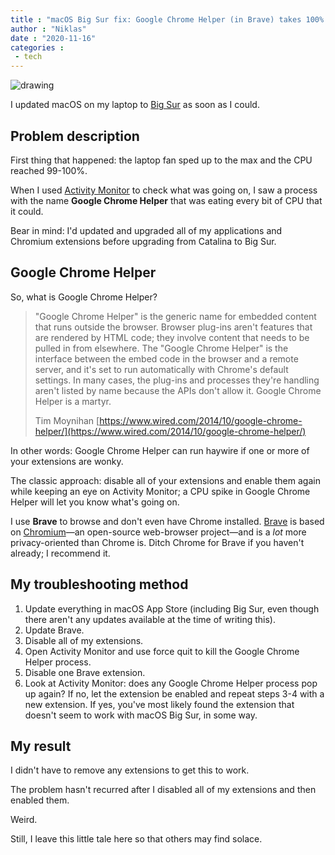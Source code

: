 ```yaml
---
title : "macOS Big Sur fix: Google Chrome Helper (in Brave) takes 100% of CPU power"
author : "Niklas"
date : "2020-11-16"
categories : 
 - tech
---
```


![drawing](https://niklasblog.com/wp-content/Turn-ideas-into-products.png)

I updated macOS on my laptop to [Big Sur](https://www.apple.com/macos/big-sur/) as soon as I could.

## Problem description

First thing that happened: the laptop fan sped up to the max and the CPU reached 99-100%.

When I used [Activity Monitor](https://support.apple.com/en-gb/guide/activity-monitor/welcome/mac) to check what was going on, I saw a process with the name **Google Chrome Helper** that was eating every bit of CPU that it could.

Bear in mind: I'd updated and upgraded all of my applications and Chromium extensions before upgrading from Catalina to Big Sur.

## Google Chrome Helper

So, what is Google Chrome Helper?

> "Google Chrome Helper" is the generic name for embedded content that runs outside the browser. Browser plug-ins aren't features that are rendered by HTML code; they involve content that needs to be pulled in from elsewhere. The "Google Chrome Helper" is the interface between the embed code in the browser and a remote server, and it's set to run automatically with Chrome's default settings. In many cases, the plug-ins and processes they're handling aren't listed by name because the APIs don't allow it. Google Chrome Helper is a martyr.
> 
> Tim Moynihan [https://www.wired.com/2014/10/google-chrome-helper/](https://www.wired.com/2014/10/google-chrome-helper/)

<script note="" src="https://cdn.jsdelivr.net/gh/Blogger-Peer-Review/quotebacks@1/quoteback.js"></script>

In other words: Google Chrome Helper can run haywire if one or more of your extensions are wonky.

The classic approach: disable all of your extensions and enable them again while keeping an eye on Activity Monitor; a CPU spike in Google Chrome Helper will let you know what's going on.

I use **Brave** to browse and don't even have Chrome installed. [Brave](https://brave.com/) is based on [Chromium](https://www.chromium.org/Home)—an open-source web-browser project—and is a _lot_ more privacy-oriented than Chrome is. Ditch Chrome for Brave if you haven't already; I recommend it.

## My troubleshooting method

1. Update everything in macOS App Store (including Big Sur, even though there aren't any updates available at the time of writing this).
2. Update Brave.
3. Disable all of my extensions.
4. Open Activity Monitor and use force quit to kill the Google Chrome Helper process.
5. Disable one Brave extension.
6. Look at Activity Monitor: does any Google Chrome Helper process pop up again? If no, let the extension be enabled and repeat steps 3-4 with a new extension. If yes, you've most likely found the extension that doesn't seem to work with macOS Big Sur, in some way.

## My result

I didn't have to remove any extensions to get this to work.

The problem hasn't recurred after I disabled all of my extensions and then enabled them.

Weird.

Still, I leave this little tale here so that others may find solace.
